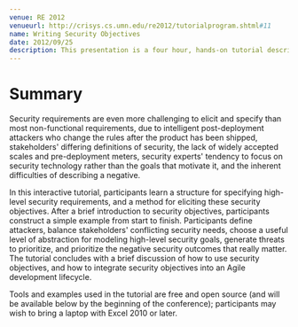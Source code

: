 ```yaml
---
venue: RE 2012
venueurl: http://crisys.cs.umn.edu/re2012/tutorialprogram.shtml#11
name: Writing Security Objectives
date: 2012/09/25
description: This presentation is a four hour, hands-on tutorial describing how to use Trike 1.5.06 to write security objectives.
---
```


# Summary
Security requirements are even more challenging to elicit and specify than most non-functional requirements, due to intelligent post-deployment attackers who change the rules after the product has been shipped, stakeholders' differing definitions of security, the lack of widely accepted scales and pre-deployment meters, security experts' tendency to focus on security technology rather than the goals that motivate it, and the inherent difficulties of describing a negative.

In this interactive tutorial, participants learn a structure for specifying high-level security requirements, and a method for eliciting these security objectives. After a brief introduction to security objectives, participants construct a simple example from start to finish. Participants define attackers, balance stakeholders' conflicting security needs, choose a useful level of abstraction for modeling high-level security goals, generate threats to prioritize, and prioritize the negative security outcomes that really matter. The tutorial concludes with a brief discussion of how to use security objectives, and how to integrate security objectives into an Agile development lifecycle.

Tools and examples used in the tutorial are free and open source (and will be available below by the beginning of the conference); participants may wish to bring a laptop with Excel 2010 or later.
